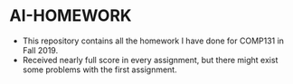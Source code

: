 # AI-HOMEWORK
- This repository contains all the homework I have done for COMP131 in Fall 2019. 
- Received nearly full score in every assignment, but there might exist some problems with the first assignment.
